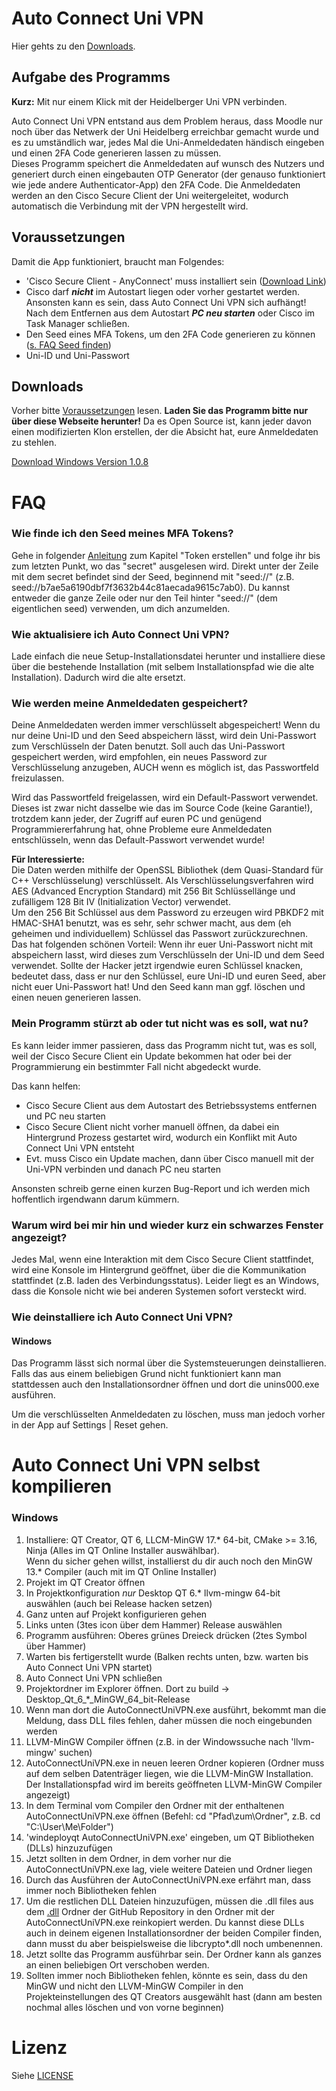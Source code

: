 # Auto Connect Uni VPN
Hier gehts zu den [Downloads](#downloads).

## Aufgabe des Programms
**Kurz:** Mit nur einem Klick mit der Heidelberger Uni VPN verbinden.

Auto Connect Uni VPN entstand aus dem Problem heraus, dass Moodle nur noch über das Netwerk der Uni Heidelberg erreichbar 
gemacht wurde und es zu umständlich war, jedes Mal die Uni-Anmeldedaten händisch eingeben und einen 2FA Code generieren
lassen zu müssen.\
Dieses Programm speichert die Anmeldedaten auf wunsch des Nutzers und generiert durch einen eingebauten OTP Generator 
(der genauso funktioniert wie jede andere Authenticator-App) den 2FA Code. Die Anmeldedaten werden an den Cisco Secure 
Client der Uni weitergeleitet, wodurch automatisch die Verbindung mit der VPN hergestellt wird.

## Voraussetzungen
Damit die App funktioniert, braucht man Folgendes:
 - 'Cisco Secure Client - AnyConnect' muss installiert sein ([Download Link](https://vpn-ac.urz.uni-heidelberg.de/+CSCOE+/logon.html))
 - Cisco darf **_nicht_** im Autostart liegen oder vorher gestartet werden. Ansonsten kann es sein, dass Auto Connect 
   Uni VPN sich aufhängt! Nach dem Entfernen aus dem Autostart **_PC neu starten_** oder Cisco im Task Manager schließen.
 - Den Seed eines MFA Tokens, um den 2FA Code generieren zu können ([s. FAQ Seed finden](#wie-finde-ich-den-seed-meines-mfa-tokens))
 - Uni-ID und Uni-Passwort

## Downloads
Vorher bitte [Voraussetzungen](#voraussetzungen) lesen. **Laden Sie das Programm bitte nur über diese Webseite herunter!** Da es Open 
Source ist, kann jeder davon einen modifizierten Klon erstellen, der die Absicht hat, eure Anmeldedaten zu stehlen.

[Download Windows Version 1.0.8](https://raw.githubusercontent.com/AutoConnectUniVPN/AutoConnectUniVPN/refs/heads/main/_Downloads/Setup_AutoConnectUniVPN_1.0.8.exe)


# FAQ
### Wie finde ich den Seed meines MFA Tokens?
Gehe in folgender [Anleitung](https://www.urz.uni-heidelberg.de/de/support/anleitungen/keepassxc-als-token-einrichten)
zum Kapitel "Token erstellen" und folge ihr bis zum letzten Punkt, wo das "secret" 
ausgelesen wird. Direkt unter der Zeile mit dem secret befindet sind der Seed, beginnend mit "seed://" 
(z.B. seed://b7ae5a6190dbf7f3632b44c81aecada9615c7ab0). Du kannst entweder die ganze Zeile oder nur den Teil hinter
"seed://" (dem eigentlichen seed) verwenden, um dich anzumelden.

### Wie aktualisiere ich Auto Connect Uni VPN?
Lade einfach die neue Setup-Installationsdatei herunter und installiere diese über die bestehende Installation (mit 
selbem Installationspfad wie die alte Installation). Dadurch wird die alte ersetzt.

### Wie werden meine Anmeldedaten gespeichert?
Deine Anmeldedaten werden immer verschlüsselt abgespeichert! Wenn du nur deine Uni-ID und den Seed abspeichern lässt, 
wird dein Uni-Passwort zum Verschlüsseln der Daten benutzt. Soll auch das Uni-Passwort gespeichert werden, wird 
empfohlen, ein neues Password zur Verschlüsselung anzugeben, AUCH wenn es möglich ist, das Passwortfeld 
freizulassen.

Wird das Passwortfeld freigelassen, wird ein Default-Passwort verwendet. Dieses ist zwar nicht dasselbe
wie das im Source Code (keine Garantie!), trotzdem kann jeder, der Zugriff auf euren PC und genügend 
Programmiererfahrung hat, ohne Probleme eure Anmeldedaten entschlüsseln, wenn das Default-Passwort verwendet wurde!

**Für Interessierte:**\
Die Daten werden mithilfe der OpenSSL Bibliothek (dem Quasi-Standard für C++ Verschlüsselung)
verschlüsselt. Als Verschlüsselungsverfahren wird AES (Advanced Encryption Standard) mit 256 Bit Schlüssellänge und
zufälligem 128 Bit IV (Initialization Vector) verwendet.\
Um den 256 Bit Schlüssel aus dem Password zu erzeugen wird PBKDF2 mit HMAC-SHA1 benutzt, 
was es sehr, sehr schwer macht, aus dem (eh geheimen und individuellem) Schlüssel das Passwort zurückzurechnen.\
Das hat folgenden schönen Vorteil: 
Wenn ihr euer Uni-Passwort nicht mit abspeichern lasst, wird dieses zum Verschlüsseln der Uni-ID und dem Seed verwendet.
Sollte der Hacker jetzt irgendwie euren Schlüssel knacken, bedeutet dass, dass er nur den Schlüssel, eure Uni-ID und 
euren Seed, aber nicht euer Uni-Passwort hat! Und den Seed kann man ggf. löschen und einen neuen generieren lassen.

### Mein Programm stürzt ab oder tut nicht was es soll, wat nu?
Es kann leider immer passieren, dass das Programm nicht tut, was es soll, weil der Cisco Secure Client ein Update
bekommen hat oder bei der Programmierung ein bestimmter Fall nicht abgedeckt wurde.

Das kann helfen:
 - Cisco Secure Client aus dem Autostart des Betriebssystems entfernen und PC neu starten
 - Cisco Secure Client nicht vorher manuell öffnen, da dabei ein Hintergrund Prozess gestartet wird, wodurch ein Konflikt 
   mit Auto Connect Uni VPN entsteht
 - Evt. muss Cisco ein Update machen, dann über Cisco manuell mit der Uni-VPN verbinden und danach PC neu starten

Ansonsten schreib gerne einen kurzen Bug-Report und ich werden mich hoffentlich irgendwann darum kümmern.

### Warum wird bei mir hin und wieder kurz ein schwarzes Fenster angezeigt?
Jedes Mal, wenn eine Interaktion mit dem Cisco Secure Client stattfindet, wird eine Konsole im Hintergrund
geöffnet, über die die Kommunikation stattfindet (z.B. laden des Verbindungsstatus). Leider liegt es an Windows, dass die Konsole nicht wie bei anderen 
Systemen sofort versteckt wird.

### Wie deinstalliere ich Auto Connect Uni VPN?
#### Windows
Das Programm lässt sich normal über die Systemsteuerungen deinstallieren. Falls das aus einem beliebigen Grund
nicht funktioniert kann man stattdessen auch den Installationsordner öffnen und dort die unins000.exe ausführen.

Um die verschlüsselten Anmeldedaten zu löschen, muss man jedoch vorher in der App auf Settings | Reset gehen.

# Auto Connect Uni VPN selbst kompilieren
### Windows
 1. Installiere: QT Creator, QT 6, LLCM-MinGW 17.* 64-bit, CMake >= 3.16, Ninja (Alles im QT Online Installer auswählbar).\
    Wenn du sicher gehen willst, installierst du dir auch noch den MinGW 13.* Compiler (auch mit im QT Online Installer)
 2. Projekt im QT Creator öffnen
 3. In Projektkonfiguration _nur_ Desktop QT 6.* llvm-mingw 64-bit auswählen (auch bei Release hacken setzen)
 4. Ganz unten auf Projekt konfigurieren gehen
 5. Links unten (3tes icon über dem Hammer) Release auswählen
 6. Programm ausführen: Oberes grünes Dreieck drücken (2tes Symbol über Hammer)
 7. Warten bis fertigerstellt wurde (Balken rechts unten, bzw. warten bis Auto Connect Uni VPN startet)
 8. Auto Connect Uni VPN schließen
 9. Projektordner im Explorer öffnen. Dort zu build -> Desktop_Qt_6_*_MinGW_64_bit-Release
10. Wenn man dort die AutoConnectUniVPN.exe ausführt, bekommt man die Meldung, dass DLL files fehlen, 
    daher müssen die noch eingebunden werden
11. LLVM-MinGW Compiler öffnen (z.B. in der Windowssuche nach 'llvm-mingw' suchen)
12. AutoConnectUniVPN.exe in neuen leeren Ordner kopieren (Ordner muss auf dem selben Datenträger liegen, wie die 
    LLVM-MinGW Installation. Der Installationspfad wird im bereits geöffneten LLVM-MinGW Compiler angezeigt)
13. In dem Terminal vom Compiler den Ordner mit der enthaltenen AutoConnectUniVPN.exe öffnen (Befehl: cd "Pfad\zum\Ordner", z.B. cd "C:\User\Me\Folder")
14. 'windeployqt AutoConnectUniVPN.exe' eingeben, um QT Bibliotheken (DLLs) hinzuzufügen
15. Jetzt sollten in dem Ordner, in dem vorher nur die AutoConnectUniVPN.exe lag, viele weitere Dateien und Ordner liegen
16. Durch das Ausführen der AutoConnectUniVPN.exe erfährt man, dass immer noch Bibliotheken fehlen
17. Um die restlichen DLL Dateien hinzuzufügen, müssen die .dll files aus dem [.dll](.dll) Ordner der GitHub Repository 
    in den Ordner mit der AutoConnectUniVPN.exe reinkopiert werden. Du kannst diese DLLs auch in deinem eigenen 
    Installationsordner der beiden Compiler finden, dann musst du aber beispielsweise die libcrypto*.dll noch umbenennen.
18. Jetzt sollte das Programm ausführbar sein. Der Ordner kann als ganzes an einen beliebigen Ort verschoben werden.
19. Sollten immer noch Bibliotheken fehlen, könnte es sein, dass du den MinGW und nicht den LLVM-MinGW Compiler in den 
    Projekteinstellungen des QT Creators ausgewählt hast (dann am besten nochmal alles löschen und von vorne beginnen)


# Lizenz
Siehe [LICENSE](LICENSE)